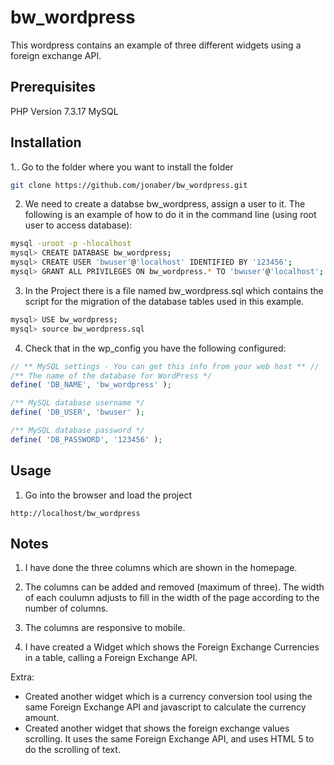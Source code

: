 # bw_wordpress

This wordpress contains an example of three different widgets using a foreign exchange API.


## Prerequisites
PHP Version 7.3.17
MySQL



## Installation

1.. Go to the folder where you want to install the folder

```bash
git clone https://github.com/jonaber/bw_wordpress.git
```

2. We need to create a databse bw_wordpress, assign a user to it.
The following is an example of how to do it in the command line (using root user to access database):

```bash
mysql -uroot -p -hlocalhost 
mysql> CREATE DATABASE bw_wordpress;
mysql> CREATE USER 'bwuser'@'localhost' IDENTIFIED BY '123456';
mysql> GRANT ALL PRIVILEGES ON bw_wordpress.* TO 'bwuser'@'localhost';
```

3. In the Project there is a file named bw_wordpress.sql which contains the script for the migration of the database tables used in this example.

```bash
mysql> USE bw_wordpress;
mysql> source bw_wordpress.sql
```

4. Check that in the wp_config you have the following configured:

```php
// ** MySQL settings - You can get this info from your web host ** //
/** The name of the database for WordPress */
define( 'DB_NAME', 'bw_wordpress' );

/** MySQL database username */
define( 'DB_USER', 'bwuser' );

/** MySQL database password */
define( 'DB_PASSWORD', '123456' );
```


## Usage

1. Go into the browser and load the project

```
http://localhost/bw_wordpress
```


## Notes

1. I have done the three columns which are shown in the homepage.

2. The columns can be added and removed (maximum of three). The width of each coulumn adjusts to fill in the width of the page according to the number of columns.

3. The columns are responsive to mobile.

4. I have created a Widget which shows the Foreign Exchange Currencies in a table, calling a Foreign Exchange API.


Extra: 
- Created another widget which is a currency conversion tool using the same Foreign Exchange API and javascript to calculate the currency amount.
- Created another widget that shows the foreign exchange values scrolling. It uses the same Foreign Exchange API, and uses HTML 5 to do the scrolling of text. 





